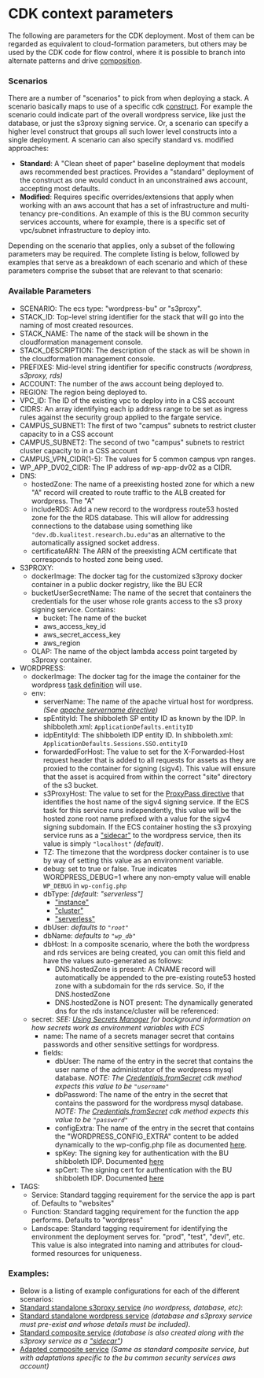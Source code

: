 # CDK context parameters

The following are parameters for the CDK deployment. Most of them can be regarded as equivalent to cloud-formation parameters, but others may be used by the CDK code for flow control, where it is possible to branch into alternate patterns and drive [composition](https://docs.aws.amazon.com/cdk/v2/guide/constructs.html#constructs_composition). 

### Scenarios

There are a number of "scenarios" to pick from when deploying a stack. A scenario basically maps to use of a specific cdk [construct](https://docs.aws.amazon.com/cdk/v2/guide/constructs.html). For example the scenario could indicate part of the overall wordpress service, like just the database, or just the s3proxy signing service. Or, a scenario can specify a higher level construct that groups all such lower level constructs into a single deployment. A scenario can also specify standard vs. modified approaches:

- **Standard**: A "Clean sheet of paper" baseline deployment that models aws recommended best practices. Provides a "standard" deployment of the construct as one would conduct in an unconstrained aws account, accepting most defaults.
- **Modified**: Requires specific overrides/extensions that apply when working with an aws account that has a set of infrastructure and multi-tenancy pre-conditions. An example of this is the BU common security services accounts, where for example, there is a specific set of vpc/subnet infrastructure to deploy into.

Depending on the scenario that applies, only a subset of the following parameters may be required. The complete listing is below, followed by examples that serve as a breakdown of each scenario and which of these parameters comprise the subset that are relevant to that scenario:

### Available Parameters

- SCENARIO: The ecs type: "wordpress-bu" or "s3proxy".
- STACK_ID: Top-level string identifier for the stack that will go into the naming of most created resources.
- STACK_NAME: The name of the stack will be shown in the cloudformation management console.
- STACK_DESCRIPTION: The description of the stack as will be shown in the cloudformation management console.
- PREFIXES: Mid-level string identifier for specific constructs *(wordpress, s3proxy, rds)*
- ACCOUNT: The number of the aws account being deployed to.
- REGION: The region being deployed to.
- VPC_ID: The ID of the existing vpc to deploy into in a CSS account
- CIDRS: An array identifying each ip address range to be set as ingress rules against the security group applied to the fargate service.
- CAMPUS_SUBNET1: The first of two "campus" subnets to restrict cluster capacity to in a CSS account
- CAMPUS_SUBNET2: The second of two "campus" subnets to restrict cluster capacity to in a CSS account
- CAMPUS_VPN_CIDR(1-5): The  values for 5 common campus vpn ranges.
- WP_APP_DV02_CIDR: The IP address of wp-app-dv02 as a CIDR.
- DNS:
  - hostedZone: The name of a preexisting hosted zone for which a new "A" record will created to route traffic to the ALB created for wordpress.
    The "A"
  - includeRDS: Add a new record to the wordpress route53 hosted zone for the  the RDS database. This will allow for addressing connections to the database using something like `"dev.db.kualitest.research.bu.edu"`as an alternative to the automatically assigned socket address.
  - certificateARN: The ARN of the preexisting ACM certificate that corresponds to hosted zone being used.
- S3PROXY:
  - dockerImage: The docker tag for the customized s3proxy docker container in a public docker registry, like the BU ECR
  - bucketUserSecretName: The name of the secret that containers the credentials for the user whose role grants access to the s3 proxy signing service. Contains:
    - bucket: The name of the bucket
    - aws_access_key_id
    - aws_secret_access_key
    - aws_region
  - OLAP: The name of the object lambda access point targeted by s3proxy container.
- WORDPRESS:
  - dockerImage: The docker tag for the image the container for the wordpress [task definition](https://docs.aws.amazon.com/AmazonECS/latest/developerguide/task_definitions.html) will use.
  - env:
    - serverName: The name of the apache virtual host for wordpress. *(See [apache servername directive](https://httpd.apache.org/docs/2.4/mod/core.html#servername))*
    - spEntityId: The shibboleth SP entity ID as known by the IDP. In shibboleth.xml: `ApplicationDefaults.entityID`
    - idpEntityId: The shibboleth IDP entity ID. In shibboleth.xml: `ApplicationDefaults.Sessions.SSO.entityID`
    - forwardedForHost: The value to set for the X-Forwarded-Host request header that is added to all requests for assets as they are proxied to the container for signing (sigv4). This value will ensure that the asset is acquired from within the correct "site" directory of the s3 bucket.
    - s3ProxyHost: The value to set for the [ProxyPass directive](https://httpd.apache.org/docs/2.4/mod/mod_proxy.html#proxypass) that identifies the host name of the sigv4 signing service. If the ECS task for this service runs independently, this value will be the hosted zone root name prefixed with a value for the sigv4 signing subdomain. If the ECS container hosting the s3 proxying service runs as a ["sidecar"](https://docs.aws.amazon.com/AmazonECS/latest/bestpracticesguide/fargate-security-considerations.html) to the wordpress service, then its value is simply `"localhost"` *(default)*.
    - TZ: The timezone that the wordpress docker container is to use by way of setting this value as an environment variable.
    - debug: set to true or false. True indicates WORDPRESS_DEBUG=1 where any non-empty value will enable `WP_DEBUG` in `wp-config.php`
    - dbType: *[default: "serverless"]*
      - ["instance"](https://docs.aws.amazon.com/AmazonRDS/latest/UserGuide/Overview.DBInstance.html)
      - ["cluster"](https://docs.aws.amazon.com/AmazonRDS/latest/AuroraUserGuide/Aurora.Overview.html)
      - ["serverless"](https://docs.aws.amazon.com/AmazonRDS/latest/AuroraUserGuide/aurora-serverless-v2.html)
    - dbUser: *defaults to `"root"`*
    - dbName: *defaults to `"wp_db"`*
    - dbHost: In a composite scenario, where the both the wordpress and rds services are being created, you can omit this field and have the values auto-generated as follows:
      - DNS.hostedZone is present:
        A CNAME record will automatically be appended to the pre-existing route53 hosted zone with a subdomain for the rds service.
        So, if the DNS.hostedZone
      - DNS.hostedZone is NOT present:
        The dynamically generated dns for the rds instance/cluster will be referenced: 
  - secret:
    *SEE: [Using Secrets Manager](https://docs.aws.amazon.com/AmazonECS/latest/developerguide/secrets-envvar-secrets-manager.html) for background information on how secrets work as environment variables with ECS*
    - name: The name of a secrets manager secret that contains passwords and other sensitive settings for wordpress.
    - fields:
      - dbUser: The name of the entry in the secret that contains the user name of the administrator of the wordpress mysql database.
        *NOTE: The [Credentials.fromSecret](https://docs.aws.amazon.com/cdk/api/v2/docs/aws-cdk-lib.aws_rds.Credentials.html#static-fromwbrsecretsecret-username) cdk method expects this value to be `"username"`*
      - dbPassword: The name of the entry in the secret that contains the password for the wordpress mysql database.
        *NOTE: The [Credentials.fromSecret](https://docs.aws.amazon.com/cdk/api/v2/docs/aws-cdk-lib.aws_rds.Credentials.html#static-fromwbrsecretsecret-username) cdk method expects this value to be `"password"`*
      - configExtra: The name of the entry in the secret that contains the "WORDPRESS_CONFIG_EXTRA" content to be added dynamically to the wp-config.php file as documented [here](https://github.com/docker-library/wordpress/pull/142).
      - spKey: The signing key for authentication with the BU shibboleth IDP. Documented [here](https://shibboleth.atlassian.net/wiki/spaces/CONCEPT/pages/948470554/SAMLKeysAndCertificates#SAMLKeysAndCertificates-SigningKeyandCertificate)
      - spCert: The signing cert for authentication with the BU shibboleth IDP. Documented [here](https://shibboleth.atlassian.net/wiki/spaces/CONCEPT/pages/948470554/SAMLKeysAndCertificates#SAMLKeysAndCertificates-SigningKeyandCertificate)
- TAGS:
  - Service: Standard tagging requirement for the service the app is part of. Defaults to "websites"
  - Function: Standard tagging requirement for the function the app performs. Defaults to "wordpress"
  - Landscape: Standard tagging requirement for identifying the environment the deployment serves for.
    "prod", "test", "devl", etc. This value is also integrated into naming and attributes for cloud-formed resources for uniqueness.



### Examples:

- Below is a listing of example configurations for each of the different scenarios:
- [Standard standalone s3proxy service](./parameters-s3proxy.md) *(no wordpress, database, etc)*:
- [Standard standalone wordpress service](./parameters-wordpress.md) *(database and s3proxy service must pre-exist and whose details must be included)*.
- [Standard composite service](./parameters-composite.md) *(database is also created along with the s3proxy service as a ["sidecar"](https://docs.aws.amazon.com/AmazonECS/latest/bestpracticesguide/fargate-security-considerations.html))*
- [Adapted composite service](./parameters-composite-bu.md) *(Same as standard composite service, but with adaptations specific to the bu common security services aws account)*
